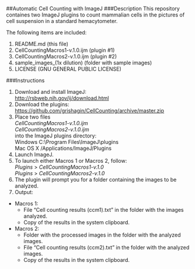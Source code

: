 ##Automatic Cell Counting with ImageJ
###Description
This repository containes two ImageJ plugins to count mammalian cells in the pictures of cell suspension in a standard hemacytometer.

The following items are included:

1. README.md  (this file)
2. CellCountingMacros1-v.1.0.ijm  (plugin #1)
3. CellCountingMacros2-v.1.0.ijm  (plugin #2)
4. sample_images_(1x dilution)  (folder with sample images)
5. LICENSE  (GNU GENERAL PUBLIC LICENSE)

###Instructions
1. Download and install ImageJ:  
http://rsbweb.nih.gov/ij/download.html
2. Download the plugins:  
https://github.com/grishagin/CellCounting/archive/master.zip
3. Place two files  
    _CellCountingMacros1-v.1.0.ijm_  
    _CellCountingMacros2-v.1.0.ijm_  
into the ImageJ plugins directory:   
Windows   C:\Program Files\ImageJ\plugins  
Mac OS X	/Applications/ImageJ/Plugins  
4. Launch ImageJ.
5. To launch either Macros 1 or Macros 2, follow:  
    _Plugins_ > _CellCountingMacros1-v.1.0_  
    _Plugins_ > _CellCountingMacros2-v.1.0_  
6. The plugin will prompt you for a folder containing the images to be analyzed.
7. Output:
  +	Macros 1:
    + File “Cell counting results (ccm1).txt” in the folder with the images analyzed.
    + Copy of the results in the system clipboard.
  +	Macros 2:
    + Folder with the processed images in the folder with the analyzed images.
    + File “Cell counting results (ccm2).txt” in the folder with the analyzed images.
    + Copy of the results in the system clipboard.
